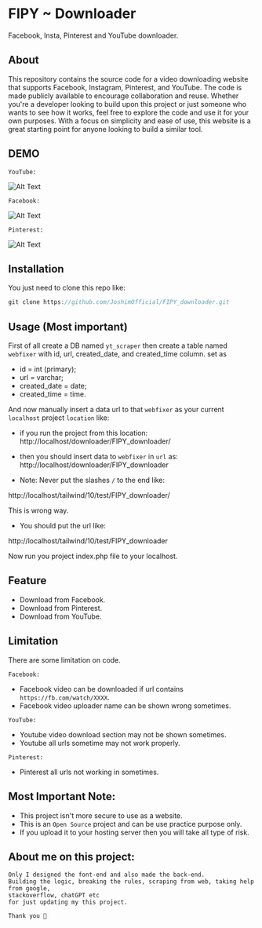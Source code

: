 # FIPY ~ Downloader
Facebook, Insta, Pinterest and YouTube downloader.



## About

This repository contains the source code for a video downloading website that supports Facebook, Instagram, Pinterest, and YouTube. The code is made publicly available to encourage collaboration and reuse. Whether you're a developer looking to build upon this project or just someone who wants to see how it works, feel free to explore the code and use it for your own purposes. With a focus on simplicity and ease of use, this website is a great starting point for anyone looking to build a similar tool.

## DEMO

`YouTube:`

![Alt Text](demos/YouTube.gif)


`Facebook:`

![Alt Text](demos/Facebook.gif)


`Pinterest:`

![Alt Text](demos/Pinterest.gif)


## Installation

You just need to clone this repo like:

```groovy
git clone https://github.com/JoshimOfficial/FIPY_downloader.git
```


## Usage (Most important)

First of all create a DB named `yt_scraper` then create a table named `webfixer` with id, url, created_date, and created_time column.
set as  

- id = int (primary);
- url = varchar;
- created_date = date;
- created_time = time.

And now manually insert a data url to that `webfixer` as your current `localhost` project `location` like:

- if you run the project from this location:
http://localhost/downloader/FIPY_downloader/


- then you should insert data to `webfixer` in `url` as:
http://localhost/downloader/FIPY_downloader



- Note: Never put the slashes `/` to the end like: 

http://localhost/tailwind/10/test/FIPY_downloader/

This is wrong way.



- You should put the url like:

http://localhost/tailwind/10/test/FIPY_downloader


Now run you project index.php file to your localhost. 


## Feature

- Download from Facebook.
- Download from Pinterest.
- Download from YouTube.


## Limitation

There are some limitation on code. 


`Facebook:`
- Facebook video can be downloaded if url contains `https://fb.com/watch/XXXX`.
- Facebook video uploader name can be shown wrong sometimes.

`YouTube:`
- Youtube video download section may not be shown sometimes.
- Youtube all urls sometime may not work properly.

`Pinterest:`
- Pinterest all urls not working in sometimes.


## Most Important Note:
- This project isn't  more secure to use as a website.
- This is an `Open Source` project and can be use practice purpose only.
- If you upload it to your hosting server then you will take all type of risk.



## About me on this project:

```
Only I designed the font-end and also made the back-end.
Building the logic, breaking the rules, scraping from web, taking help from google, 
stackoverflow, chatGPT etc
for just updating my this project. 

Thank you 💜

```